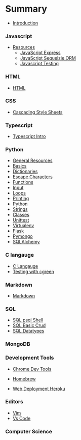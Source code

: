 # Summary

* [Introduction](README.md)

### Javascript

* [Resources](./js/README.md)
  <!-- * [JavaScript](./js/basics) -->
  <!-- * [JavaScript](./js/audio) -->
  <!-- * [JavaScript](./js/canvas) -->
  <!-- * [JavaScript](./js/DOM) -->
  * [JavaScript Express](./js/express/express-routes.md)
  <!-- * [JavaScript](./js/mongoose) -->
  <!-- * [JavaScript](./js/node) -->
  <!-- * [JavaScript](./js/object-oriented) -->
  <!-- * [JavaScript](./js/react) -->
  * [JavaScript Sequelzie ORM](./js/sequelize/sequelize.md)
  <!-- * [JavaScript](./js/web-workers) -->  
  * [Javascript Testing](./js/testing/README.md)

### HTML

* [HTML](./html/html-basic.md)

### CSS

* [Cascading Style Sheets](./css/css-basic-selectors.md)

### Typescript

* [Typescript Intro](./typescript/README.md)

### Python

* [General Resources](./python/README.md)
* [Basics](./python/basics/basics.md)
* [Dictionaries](./python/basics/dictionaries.md)
* [Escape Characters](./python/basics/escape-characters.md)
* [Functions](./python/basics/functions.md)
* [Input](./python/basics/input.md)
* [Loops](./python/basics/loops.md)
* [Printing](./python/basics/printing.md)
* [Python](./python/basics/python.md)
* [Strings](./python/basics/strings.md)
* [Classes](./python/classes.md)
* [Unittest](./python/unittest.md)
* [Virtualenv](./python/packages/virtualenv.md)
* [Flask](./python/packages/flask.md)
* [Pymongo](./python/packages/pymongo.md)
* [SQLAlchemy](./python/packages/sqlalchemy.md)

### C langauge

* [C Langauge](./clang/clang-basic.md)
* [Testing with cgreen](./clang/clang-cgreen.md)

### Markdown

* [Markdown](./markdown/markdown.md)

### SQL

* [SQL psql Shell](./SQL/psql-shell.md)
* [SQL Basic Crud](./SQL/SQL-basic-crud.md)
* [SQL Datatypes](./SQL/SQL-data-types.md)

### MongoDB

<!-- * [mongoDB](./mongodb/) -->

### Development Tools

<!-- [Git](./git) -->
<!-- * [Shell](./shell) -->

* [Chrome Dev Tools](./dev-tools/chrome-dev-tools.md)
* [Homebrew](./dev-tools/chrome-dev-tools.md)

* [Web Deployment Heroku](./web-deployment/heroku.md)

### Editors

* [Vim](./vim/vim.md)
* [Vs Code](./vscode/vscode.md)

### Computer Science

<!-- algorithms and data structures -->
<!-- * [Algorithms and Data Structures](./algorithms-data-structures/) -->


